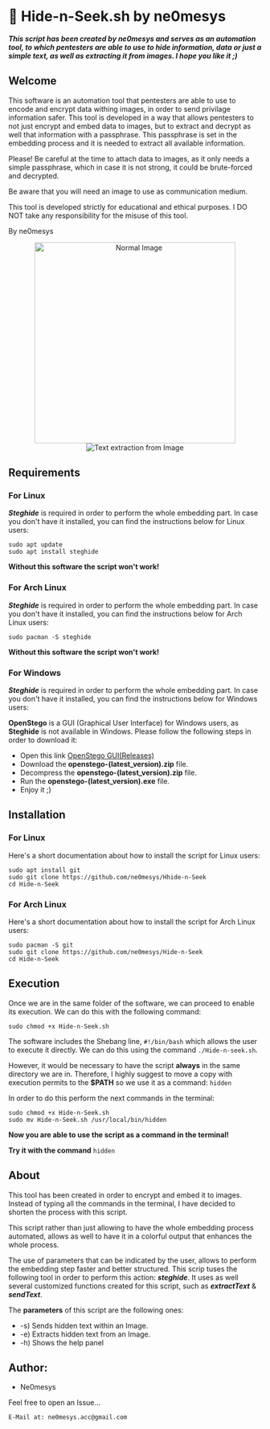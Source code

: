 # 🧩 Hide-n-Seek.sh by ne0mesys
***This script has been created by ne0mesys and serves as an automation tool, to which pentesters are able to use to hide information, data or just a simple text, as well as extracting it from images. I hope you like it ;)***

## Welcome

This software is an automation tool that pentesters are able to use to encode and encrypt data withing images, in order to send privilage information safer. This tool is developed in a way that allows pentesters to not just encrypt and embed data to images, but to extract and decrypt as well that information with a passphrase. This passphrase is set in the embedding process and it is needed to extract all available information. 

Please! Be careful at the time to attach data to images, as it only needs a simple passphrase, which in case it is not strong, it could be brute-forced and decrypted. 

Be aware that you will need an image to use as communication medium. 

This tool is developed strictly for educational and ethical purposes. I DO NOT take any responsibility for the misuse of this tool. 

By ne0mesys


<p align="center">
  <img height="400" src="https://github.com/user-attachments/assets/94f815e3-826c-4795-81d6-5268cc9a034d" alt="Normal Image"/>
  <img src="https://github.com/user-attachments/assets/f5aea97b-c18e-40a9-9921-802f7c2cf5b7" alt="Text extraction from Image" />
</p>


## Requirements 

### For Linux

***Steghide*** is required in order to perform the whole embedding part. In case you don't have it installed, you can find the instructions below for Linux users:

```
sudo apt update
sudo apt install steghide
```

**Without this software the script won't work!**

### For Arch Linux

***Steghide*** is required in order to perform the whole embedding part. In case you don't have it installed, you can find the instructions below for Arch Linux users:

```
sudo pacman -S steghide
```

**Without this software the script won't work!**

### For Windows


***Steghide*** is required in order to perform the whole embedding part. In case you don't have it installed, you can find the instructions below for Windows users: 

**OpenStego** is a GUI (Graphical User Interface) for Windows users, as **Steghide** is not available in Windows. Please follow the following steps in order to download it: 

* Open this link [OpenStego GUI(Releases)](https://github.com/syvaidya/openstego/releases)
* Download the **openstego-(latest_version).zip** file.
* Decompress the **openstego-(latest_version).zip** file.
* Run the **openstego-(latest_version).exe** file.
* Enjoy it ;)

## Installation 

### For Linux

Here's a short documentation about how to install the script for Linux users:

```
sudo apt install git
sudo git clone https://github.com/ne0mesys/Hhide-n-Seek
cd Hide-n-Seek
```

### For Arch Linux

Here's a short documentation about how to install the script for Arch Linux users:

```
sudo pacman -S git
sudo git clone https://github.com/ne0mesys/Hide-n-Seek
cd Hide-n-Seek
```

## Execution

Once we are in the same folder of the software, we can proceed to enable its execution. We can do this with the following command:

```
sudo chmod +x Hide-n-Seek.sh
```

The software includes the Shebang line, ```#!/bin/bash``` which allows the user to execute it directly. We can do this using the command ```./Hide-n-seek.sh```.

However, it would be necessary to have the script **always** in the same directory we are in. Therefore, I highly suggest to move a copy with execution permits to the **$PATH** so we use it as a command: ```hidden```

In order to do this perform the next commands in the terminal:

```
sudo chmod +x Hide-n-Seek.sh
sudo mv Hide-n-Seek.sh /usr/local/bin/hidden
```

**Now you are able to use the script as a command in the terminal!**

**Try it with the command** ```hidden```

## About

This tool has been created in order to encrypt and embed it to images. Instead of typing all the commands in the terminal, I have decided to shorten the process with this script. 

This script rather than just allowing to have the whole embedding process automated, allows as well to have it in a colorful output that enhances the whole process.

The use of parameters that can be indicated by the user, allows to perform the embedding step faster and better structured. This scrip tuses the following tool in order to perform this action: ***steghide***. It uses as well several customized functions created for this script, such as ***extractText*** & ***sendText***.

The **parameters** of this script are the following ones:

* -s) Sends hidden text within an Image.
* -e) Extracts hidden text from an Image.
* -h) Shows the help panel

## Author:

* Ne0mesys

Feel free to open an Issue...
```
E-Mail at: ne0mesys.acc@gmail.com
```
